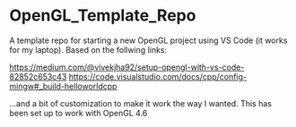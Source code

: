 # OpenGL_Template_Repo
A template repo for starting a new OpenGL project using VS Code (it works for my laptop). Based on the follwing links:

https://medium.com/@vivekjha92/setup-opengl-with-vs-code-82852c653c43
https://code.visualstudio.com/docs/cpp/config-mingw#_build-helloworldcpp

...and a bit of customization to make it work the way I wanted. This has been set up to work with OpenGL 4.6
